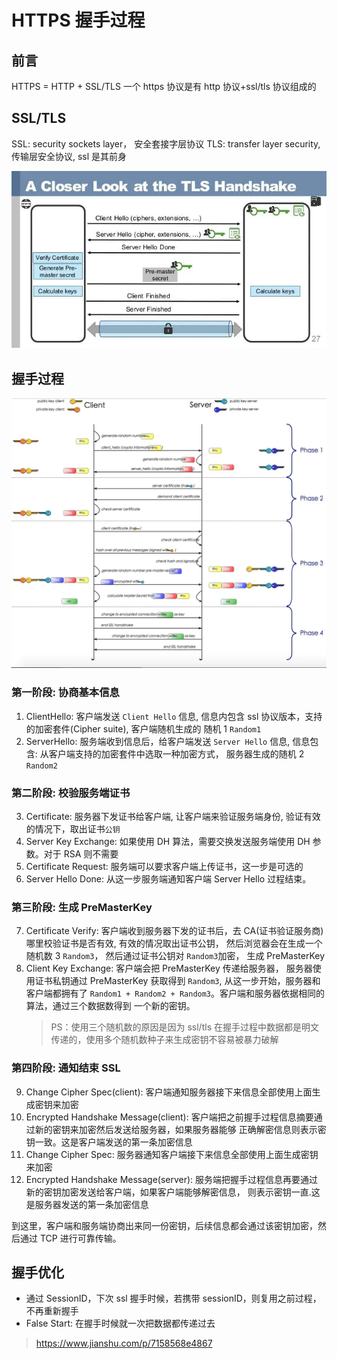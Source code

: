 # HTTPS 握手过程

## 前言

HTTPS = HTTP + SSL/TLS 一个 https 协议是有 http 协议+ssl/tls 协议组成的

## SSL/TLS

SSL: security sockets layer， 安全套接字层协议 TLS: transfer layer security, 传输层安全协议, ssl 是其前身

![](./shake-handle/https-shake-handle.webp)

## 握手过程

![](./shake-handle/https-processing.webp)

### 第一阶段: 协商基本信息

1. ClientHello: 客户端发送 `Client Hello` 信息, 信息内包含 ssl 协议版本，支持的加密套件(Cipher suite), 客户端随机生成的
   随机 1 `Random1`
2. ServerHello: 服务端收到信息后，给客户端发送 `Server Hello` 信息, 信息包含: 从客户端支持的加密套件中选取一种加密方式，
   服务器生成的随机 2 `Random2`

### 第二阶段: 校验服务端证书

3. Certificate: 服务器下发证书给客户端, 让客户端来验证服务端身份, 验证有效的情况下，取出证书`公钥`
4. Server Key Exchange: 如果使用 DH 算法，需要交换发送服务端使用 DH 参数。对于 RSA 则不需要
5. Certificate Request: 服务端可以要求客户端上传证书，这一步是可选的
6. Server Hello Done: 从这一步服务端通知客户端 Server Hello 过程结束。

### 第三阶段: 生成 PreMasterKey

7. Certificate Verify: 客户端收到服务器下发的证书后，去 CA(证书验证服务商)哪里校验证书是否有效, 有效的情况取出证书公钥，
   然后浏览器会在生成一个随机数 3 `Random3`， 然后通过证书公钥对 `Random3`加密， 生成 PreMasterKey
8. Client Key Exchange: 客户端会把 PreMasterKey 传递给服务器， 服务器使用证书私钥通过 PreMasterKey 获取得到 `Random3`,
   从这一步开始，服务器和客户端都拥有了 `Random1 + Random2 + Random3`。客户端和服务器依据相同的算法，通过三个数据数得到
   一个新的密钥。
   > PS：使用三个随机数的原因是因为 ssl/tls 在握手过程中数据都是明文传递的，使用多个随机数种子来生成密钥不容易被暴力破解

### 第四阶段: 通知结束 SSL

9. Change Cipher Spec(client): 客户端通知服务器接下来信息全部使用上面生成密钥来加密
10. Encrypted Handshake Message(client): 客户端把之前握手过程信息摘要通过新的密钥来加密然后发送给服务器，如果服务器能够
    正确解密信息则表示密钥一致。这是客户端发送的第一条加密信息
11. Change Cipher Spec: 服务器通知客户端接下来信息全部使用上面生成密钥来加密
12. Encrypted Handshake Message(server): 服务端把握手过程信息再要通过新的密钥加密发送给客户端，如果客户端能够解密信息，
    则表示密钥一直.这是服务器发送的第一条加密信息

到这里，客户端和服务端协商出来同一份密钥，后续信息都会通过该密钥加密，然后通过 TCP 进行可靠传输。

## 握手优化

- 通过 SessionID，下次 ssl 握手时候，若携带 sessionID，则复用之前过程，不再重新握手
- False Start: 在握手时候就一次把数据都传递过去

> https://www.jianshu.com/p/7158568e4867
